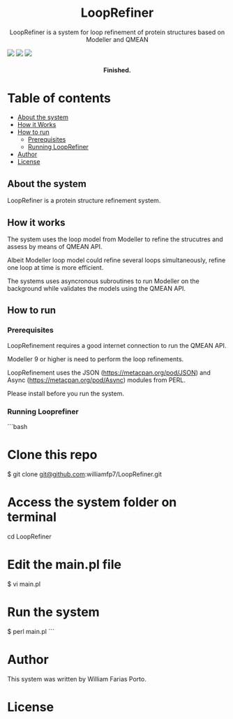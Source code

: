 <h1 align="center">LoopRefiner</h1>
<p align="center">LoopRefiner is a system for loop refinement of protein structures based on Modeller and QMEAN</p>
<img src="https://img.shields.io/static/v1?label=PERL&message=5.22&color=green"/>
<img src="https://img.shields.io/static/v1?label=Modeller&message=9%20or%20higher&color=green"/>
<img src="https://img.shields.io/static/v1?label=QMEAN&message=1&color=green"/>

<h4 align="center"> 
	Finished.
</h4>

Table of contents
=================
<!--ts-->
   * [About the system](#-about-the-system)
   * [How it Works](#-how-it-works)
   * [How to run](#-how-to-run)
     * [Prerequisites](#prerequisites)
     * [Running LoopRefiner](#running-looprefiner)
   * [Author](#-author)
   * [License](#-license)
<!--te-->

## About the system
LoopRefiner is a protein structure refinement system.

## How it works
The system uses the loop model from Modeller to refine the strucutres and assess by means of QMEAN API.

Albeit Modeller loop model could refine several loops simultaneously, refine one loop at time is more efficient.

The systems uses asyncronous subroutines to run Modeller on the background while validates the models using the QMEAN API.

## How to run

### Prerequisites
LoopRefinement requires a good internet connection to run the QMEAN API.

Modeller 9 or higher is need to perform the loop refinements.

LoopRefinement uses the JSON (https://metacpan.org/pod/JSON) and Async (https://metacpan.org/pod/Async) modules from PERL. 

Please install before you run the system.

### Running Looprefiner
´´´bash
# Clone this repo
$ git clone git@github.com:williamfp7/LoopRefiner.git

# Access the system folder on terminal
cd LoopRefiner

# Edit the main.pl file
$ vi main.pl

# Run the system
$ perl main.pl
´´´
# Author
This system was written by William Farias Porto.
# License
